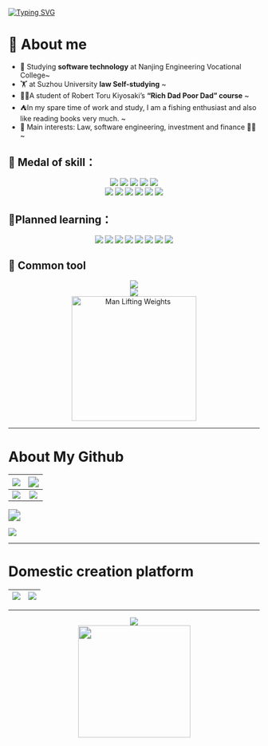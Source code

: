 <a href="https://git.io/typing-svg"><img src="https://readme-typing-svg.demolab.com?font=Fira+Code&pause=1000&color=2168F7&center=%E7%9C%9F&vCenter=%E7%9C%9F&multiline=true&repeat=%E7%9C%9F&width=788&height=88&lines=Hi%EF%BC%81%F0%9F%91%8B%F0%9F%91%8B%F0%9F%91%8B+I'm+draper-crypto.;I+want+to+change+the+future+through+artificial+intelligence.;Create+epoch-making+products." alt="Typing SVG" /></a>

# 🎉 About me

- 🔭 Studying **software technology** at Nanjing Engineering Vocational College~
- 🏋 at Suzhou University **law Self-studying** ~
- 👨‍💻A student of Robert Toru Kiyosaki’s **“Rich Dad Poor Dad” course** ~
- ⛺️In my spare time of work and study, I am a fishing enthusiast and also like reading books very much. ~
- 📨 Main interests: Law, software engineering, investment and finance 👏🏻 ~



## 🧠 Medal of skill：

<div align="center">   
    <img src="https://img.shields.io/badge/JavaScript-F7DF1E?logo=javascript&logoColor=000&style=flat">   
    <img src="https://img.shields.io/badge/HTML5-E34F26?logo=html5&logoColor=fff&style=flat">   
    <img src="https://img.shields.io/badge/CSS3-1572B6?logo=css3&logoColor=fff&style=flat">     
    <img src="https://img.shields.io/badge/Python-3776AB?logo=python&logoColor=fff&style=flat">   
    <img src="https://img.shields.io/badge/C-A8B9CC?logo=c&logoColor=fff&style=flat">   
</div> 
<div align="center">
    <img src="https://img.shields.io/badge/Spring-6DB33F?logo=spring&logoColor=fff&style=flat"> 
    <img src="https://img.shields.io/badge/-Node.js-3C873A?style=flat&logo=Node.js&logoColor=white">   
    <img src="https://img.shields.io/badge/Vue.js-4FC08D?logo=vuedotjs&logoColor=fff&style=flat">
    <img src="https://img.shields.io/badge/jQuery-0769AD?logo=jquery&logoColor=fff&style=flat">   
    <img src="https://img.shields.io/badge/-Docker-218bea?style=flat&logo=docker&logoColor=white">   
    <img src="https://img.shields.io/badge/-Github-black?style=flat&logo=github">   
</div>


## 💪Planned learning：

<div align="center">
    <img src="https://img.shields.io/badge/-Webpack-%232C3A42?style=flat-square&logo=webpack">   
    <img src="https://img.shields.io/badge/C%2B%2B-00599C?logo=cplusplus&logoColor=fff&style=flat">   
    <img src="https://img.shields.io/badge/C%20Sharp-239120?logo=csharp&logoColor=fff&style=flat">     
    <img src="https://img.shields.io/badge/PHP-777BB4?logo=php&logoColor=fff&style=flat">   
    <img src="https://img.shields.io/badge/TypeScript-3178C6?logo=typescript&logoColor=fff&style=flat">   
    <img src="https://img.shields.io/badge/-Graphql-cf1322?style=flat&logo=graphql&logoColor=white"> 
    <img src="https://img.shields.io/badge/Android-3DDC84?logo=android&logoColor=fff&style=flat"> 
    <img src="https://img.shields.io/badge/Three.js-092E20?logo=threedotjs&logoColor=fff&style=flat"> 
</div>


## 🧰 Common tool

<div align="center">
<img src="https://skillicons.dev/icons?i=idea,mysql,vscode,visualstudio,vue&theme=light"> 
</div>

<div align="center">
<img src="https://skillicons.dev/icons?i=pr,au,ps,github,githubactions,md,postman"> 
</div>

<div align="center">
<img src="https://cdn.jsdelivr.net/gh/sun0225SUN/sun0225SUN/assets/images/man.png" alt="Man Lifting Weights" width="250" height="250" />
</div>




-----

# About My Github

| ![](https://metrics.lecoq.io/Draper-crypto?template=classic&base=header%2C%20activity%2C%20community%2C%20repositories%2C%20metadata&base.indepth=false&base.hireable=false&base.skip=false&config.timezone=Asia%2FSingapore) | <img src="https://github-readme-stats.vercel.app/api/top-langs/?username=Draper-crypto" style="zoom:130%;" /> |
| :----------------------------------------------------------: | :----------------------------------------------------------: |
|  ![](https://streak-stats.demolab.com/?user=Draper-crypto)   | ![](https://github-readme-stats.vercel.app/api?username=Draper-crypto&show_icons=true&theme=flag-india) |

<img src="https://github-profile-trophy.vercel.app/?username=Draper-crypto&row=1&column=6&theme=flat&margin-w=50&margin-h=50&no-bg=true&no-frame=true&quot;" style="zoom:150%;" />

![](https://github-readme-activity-graph.vercel.app/graph?username=Draper-crypto&theme=react-dark)

-----

# Domestic creation platform

| ![](https://stats.justsong.cn/api/zhihu?username=draper-crypto&theme=light&lang=zh-CN) | ![](https://stats.justsong.cn/api/csdn?id=Suprman88&theme=light&lang=zh-CN) |
| :----------------------------------------------------------: | :----------------------------------------------------------: |

-----

<div align="center">
<img src="https://cdn.jsdelivr.net/gh/sun0225SUN/sun0225SUN/assets/images/icon.png">
<br>
<img width="150" src="https://cdn.jsdelivr.net/gh/sun0225SUN/sun0225SUN/assets/images/cxyduck.gif" style="zoom:150%;" />
</div>
